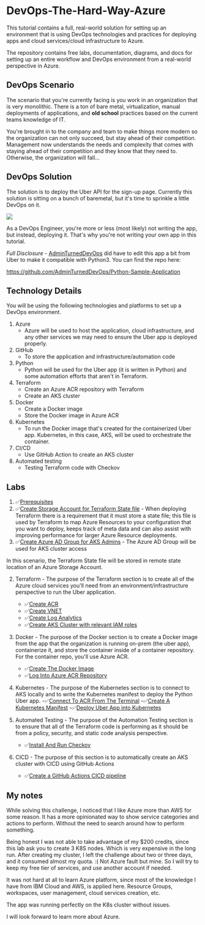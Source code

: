 # DevOps-The-Hard-Way-Azure

This tutorial contains a full, real-world solution for setting up an environment that is using DevOps technologies and practices for deploying apps and cloud services/cloud infrastructure to Azure.

The repository contains free labs, documentation, diagrams, and docs for setting up an entire workflow and DevOps environment from a real-world perspective in Azure.

## DevOps Scenario
The scenario that you're currently facing is you work in an organization that is very monolithic. There is a ton of bare metal, virtualization, manual deployments of applications, and **old school** practices based on the current teams knowledge of IT.

You're brought in to the company and team to make things more modern so the organization can not only succeed, but stay ahead of their competition. Management now understands the needs and complexity that comes with staying ahead of their competition and they know that they need to. Otherwise, the organization will fall...

## DevOps Solution
The solution is to deploy the Uber API for the sign-up page. Currently this solution is sitting on a bunch of baremetal, but it's time to sprinkle a little DevOps on it.

![](images/uber.png)

As a DevOps Engineer, you're more or less (most likely) not writing the app, but instead, deploying it. That's why you're not writing your own app in this tutorial.

*Full Disclosure* - [AdminTurnedDevOps](https://github.com/AdminTurnedDevOps) did have to edit this app a bit from Uber to make it compatible with Python3. You can find the repo here:

https://github.com/AdminTurnedDevOps/Python-Sample-Application

## Technology Details
You will be using the following technologies and platforms to set up a DevOps environment.

1. Azure
    - Azure will be used to host the application, cloud infrastructure, and any other services we may need to ensure the Uber app is deployed properly.
2. GitHub
    - To store the application and infrastructure/automation code
3. Python
    - Python will be used for the Uber app (it is written in Python) and some automation efforts that aren't in Terraform.
4. Terraform
   - Create an Azure ACR repository with Terraform
   - Create an AKS cluster
5. Docker
   - Create a Docker image
   - Store the Docker image in Azure ACR
6. Kubernetes
   - To run the Docker image that's created for the containerized Uber app. Kubernetes, in this case, AKS, will be used to orchestrate the container.
7. CI/CD
   - Use GitHub Action to create an AKS cluster
8. Automated testing
    - Testing Terraform code with Checkov

## Labs
1. ✅[Prerequisites](https://github.com/thomast1908/DevOps-The-Hard-Way-Azure/blob/main/prerequisites.md)
2. ✅[Create Storage Account for Terraform State file](https://github.com/piktonus97m/DevOps-The-Hard-Way-Azure/blob/main/Azure/1-Configure-Terraform-Remote-Storage.md) - When deploying Terraform there is a requirement that it must store a state file; this file is used by Terraform to map Azure Resources to your configuration that you want to deploy, keeps track of meta data and can also assist with improving performance for larger Azure Resource deployments.
3. ✅[Create Azure AD Group for AKS Admins](https://github.com/thomast1907/DevOps-The-Hard-Way-Azure/blob/main/Azure/2-Create-Azure-AD-Group-AKS-Admins.md) - The Azure AD Group will be used for AKS cluster access

In this scenario, the Terraform State file will be stored in remote state location of an Azure Storage Account.


2. Terraform - The purpose of the Terraform section is to create all of the Azure cloud services you'll need from an environment/infrastructure perspective to run the Uber application.
    - ✅[Create ACR](https://github.com/piktonus97m/DevOps-The-Hard-Way-Azure/blob/main/Terraform-AZURE-Services-Creation/1-Create-ACR.md)
    - ✅[Create VNET](https://github.com/piktonus97m/DevOps-The-Hard-Way-Azure/blob/main/Terraform-AZURE-Services-Creation/2-Create-VNET.md)
    - ✅[Create Log Analytics](https://github.com/piktonus97m/DevOps-The-Hard-Way-Azure/blob/main/Terraform-AZURE-Services-Creation/3-Create-Log-Analytics.md)
    - ✅[Create AKS Cluster with relevant IAM roles](https://github.com/piktonus97m/DevOps-The-Hard-Way-Azure/blob/main/Terraform-AZURE-Services-Creation/4-Create-AKS-Cluster-IAM-Roles.md)

3. Docker - The purpose of the Docker section is to create a Docker image from the app that the organization is running on-prem (the uber app), containerize it, and store the container inside of a container repository. For the container repo, you'll use Azure ACR.
    - ✅[Create The Docker Image](https://github.com/piktonus97m/DevOps-The-Hard-Way-Azure/blob/main/Docker/1-Create-Docker-Image.md)
    - ✅[Log Into Azure ACR Repository](https://github.com/piktonus97m/DevOps-The-Hard-Way-Azure/blob/main/Docker/Push%20Image%20To%20ACR.md)
4. Kubernetes - The purpose of the Kubernetes section is to connect to AKS locally and to write the Kubernetes manifest to deploy the Python Uber app.
    -✅[Connect To ACR From The Terminal](https://github.com/piktonus97m/DevOps-The-Hard-Way-Azure/blob/main/kubernetes_manifest/1-Connect-To-ACR.md)
    -✅[Create A Kubernetes Manifest](https://github.com/piktonus97m/DevOps-The-Hard-Way-Azure/blob/main/kubernetes_manifest/2-Create-Kubernetes-Manifest.md)
    -✅[Deploy Uber App into Kubernetes](https://github.com/piktonus97m/DevOps-The-Hard-Way-Azure/blob/main/kubernetes_manifest/3-Deploy-Uber-App.md)
5. Automated Testing - The purpose of the Automation Testing section is to ensure that all of the Terraform code is performing as it should be from a policy, security, and static code analysis perspective.
    - ✅[Install And Run Checkov](https://github.com/piktonus97m/DevOps-The-Hard-Way-Azure/blob/main/Terraform-Static-Code-Analysis/1-Checkov-For-Terraform.md)
6. CICD - The purpose of this section is to automatically create an AKS cluster with CICD using GitHub Actions
    - ✅[Create a GitHub Actions CICD pipeline](https://github.com/piktonus97m/DevOps-The-Hard-Way-Azure/blob/main/Terraform-AZURE-Services-Creation/5-Run-CICD-For-AKS-Cluster.md)
   
## My notes

While solving this challenge, I noticed that I like Azure more than AWS for some reason. It has a more opinionated way to show service categories and actions to perform. Without the need to search around how to perform something. 

Being honest I was not able to take advantage of my $200 credits, since this lab ask you to create 3 K8S nodes. Which is very expensive in the long run. After creating my cluster, I left the challenge about two or three days, and it consumed almost my quota. :( Not Azure fault but mine. So I will try to keep my free tier of services, and use another account if needed. 

It was not hard at all to learn Azure platform, since most of the knowledge I have from IBM Cloud and AWS, is applied here. Resource Groups, workspaces, user management, cloud services creation, etc. 

The app was running perfectly on the K8s cluster without issues. 

I will look forward to learn more about Azure. 
